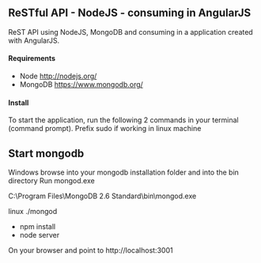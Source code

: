 ## ReSTful API - NodeJS - consuming in AngularJS
ReST API using NodeJS, MongoDB and consuming in a application created with AngularJS. 

#### Requirements
* Node http://nodejs.org/
* MongoDB https://www.mongodb.org/

#### Install
To start the application, run the following 2 commands in your terminal (command prompt).
Prefix sudo if working in linux machine

Start mongodb
-----------------------
Windows
browse into your mongodb installation folder and into the bin directory
Run mongod.exe

C:\Program Files\MongoDB 2.6 Standard\bin\mongod.exe

linux
./mongod

* npm install
* node server

On your browser and point to http://localhost:3001
